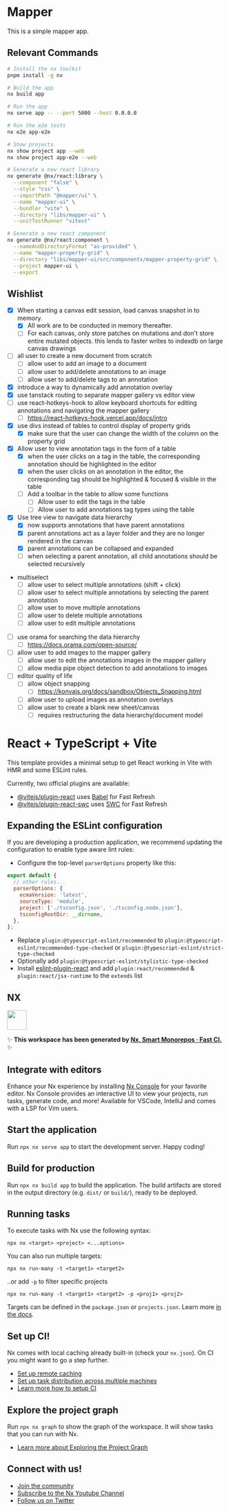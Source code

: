 # Mapper

This is a simple mapper app.

## Relevant Commands

```sh
# Install the nx toolkit
pnpm install -g nx

# Build the app
nx build app

# Run the app
nx serve app -- --port 5000 --host 0.0.0.0

# Run the e2e tests
nx e2e app-e2e

# Show projects
nx show project app --web
nx show project app-e2e --web

# Generate a new react library
nx generate @nx/react:library \
  --component "false" \
  --style "css" \
  --importPath "@mapper/ui" \
  --name "mapper-ui" \
  --bundler "vite" \
  --directory "libs/mapper-ui" \
  --unitTestRunner "vitest"

# Generate a new react component
nx generate @nx/react:component \
  --nameAndDirectoryFormat "as-provided" \
  --name "mapper-property-grid" \
  --directory "libs/mapper-ui/src/components/mapper-property-grid" \
  --project mapper-ui \
  --export
```

## Wishlist

- [x] When starting a canvas edit session, load canvas snapshot in to memory.
  - [x] All work are to be conducted in memory thereafter.
  - [ ] For each canvas, only store patches on mutations and don't store entire mutated objects. this lends to faster writes to indexdb on large canvas drawings
- [ ] all user to create a new document from scratch
  - [ ] allow user to add an image to a document
  - [ ] allow user to add/delete annotations to an image
  - [ ] allow user to add/delete tags to an annotation
- [x] introduce a way to dynamically add annotation overlay
- [x] use tanstack routing to separate mapper gallery vs editor view
- [ ] use react-hotkeys-hook to allow keyboard shortcuts for editing annotations and navigating the mapper gallery
  - [ ] https://react-hotkeys-hook.vercel.app/docs/intro
- [x] use divs instead of tables to control display of property grids
  - [x] make sure that the user can change the width of the column on the property grid
- [x] Allow user to view annotation tags in the form of a table
  - [x] when the user clicks on a tag in the table, the corresponding annotation should be highlighted in the editor
  - [x] when the user clicks on an annotation in the editor, the corresponding tag should be highlighted & focused & visible in the table
  - [ ] Add a toolbar in the table to allow some functions
    - [ ] Allow user to edit the tags in the table
    - [ ] Allow user to add annotations tag types using the table
- [x] Use tree view to navigate data hierarchy
  - [x] now supports annotations that have parent annotations
  - [x] parent annotations act as a layer folder and they are no longer rendered in the canvas
  - [x] parent annotations can be collapsed and expanded
  - [ ] when selecting a parent annotation, all child annotations should be selected recursively
- multiselect
  - [ ] allow user to select multiple annotations (shift + click)
  - [ ] allow user to select multiple annotations by selecting the parent annotation
  - [ ] allow user to move multiple annotations
  - [ ] allow user to delete multiple annotations
  - [ ] allow user to edit multiple annotations
- [ ] use orama for searching the data hierarchy
  - [ ] https://docs.orama.com/open-source/
- [ ] allow user to add images to the mapper gallery
  - [ ] allow user to edit the annotations images in the mapper gallery
  - [ ] allow media pipe object detection to add annotations to images
- [ ] editor quality of life
  - [ ] allow object snapping
    - [ ] https://konvajs.org/docs/sandbox/Objects_Snapping.html
  - [ ] allow user to upload images as annotation overlays
  - [ ] allow user to create a blank new sheet/canvas
    - [ ] requires restructuring the data hierarchy/document model

# React + TypeScript + Vite

This template provides a minimal setup to get React working in Vite with HMR and some ESLint rules.

Currently, two official plugins are available:

- [@vitejs/plugin-react](https://github.com/vitejs/vite-plugin-react/blob/main/packages/plugin-react/README.md) uses [Babel](https://babeljs.io/) for Fast Refresh
- [@vitejs/plugin-react-swc](https://github.com/vitejs/vite-plugin-react-swc) uses [SWC](https://swc.rs/) for Fast Refresh

## Expanding the ESLint configuration

If you are developing a production application, we recommend updating the configuration to enable type aware lint rules:

- Configure the top-level `parserOptions` property like this:

```js
export default {
  // other rules...
  parserOptions: {
    ecmaVersion: 'latest',
    sourceType: 'module',
    project: ['./tsconfig.json', './tsconfig.node.json'],
    tsconfigRootDir: __dirname,
  },
};
```

- Replace `plugin:@typescript-eslint/recommended` to `plugin:@typescript-eslint/recommended-type-checked` or `plugin:@typescript-eslint/strict-type-checked`
- Optionally add `plugin:@typescript-eslint/stylistic-type-checked`
- Install [eslint-plugin-react](https://github.com/jsx-eslint/eslint-plugin-react) and add `plugin:react/recommended` & `plugin:react/jsx-runtime` to the `extends` list

## NX

<a alt="Nx logo" href="https://nx.dev" target="_blank" rel="noreferrer"><img src="https://raw.githubusercontent.com/nrwl/nx/master/images/nx-logo.png" width="45"></a>

✨ **This workspace has been generated by [Nx, Smart Monorepos · Fast CI.](https://nx.dev)** ✨

## Integrate with editors

Enhance your Nx experience by installing [Nx Console](https://nx.dev/nx-console) for your favorite editor. Nx Console
provides an interactive UI to view your projects, run tasks, generate code, and more! Available for VSCode, IntelliJ and
comes with a LSP for Vim users.

## Start the application

Run `npx nx serve app` to start the development server. Happy coding!

## Build for production

Run `npx nx build app` to build the application. The build artifacts are stored in the output directory (e.g. `dist/` or `build/`), ready to be deployed.

## Running tasks

To execute tasks with Nx use the following syntax:

```
npx nx <target> <project> <...options>
```

You can also run multiple targets:

```
npx nx run-many -t <target1> <target2>
```

..or add `-p` to filter specific projects

```
npx nx run-many -t <target1> <target2> -p <proj1> <proj2>
```

Targets can be defined in the `package.json` or `projects.json`. Learn more [in the docs](https://nx.dev/features/run-tasks).

## Set up CI!

Nx comes with local caching already built-in (check your `nx.json`). On CI you might want to go a step further.

- [Set up remote caching](https://nx.dev/features/share-your-cache)
- [Set up task distribution across multiple machines](https://nx.dev/nx-cloud/features/distribute-task-execution)
- [Learn more how to setup CI](https://nx.dev/recipes/ci)

## Explore the project graph

Run `npx nx graph` to show the graph of the workspace.
It will show tasks that you can run with Nx.

- [Learn more about Exploring the Project Graph](https://nx.dev/core-features/explore-graph)

## Connect with us!

- [Join the community](https://nx.dev/community)
- [Subscribe to the Nx Youtube Channel](https://www.youtube.com/@nxdevtools)
- [Follow us on Twitter](https://twitter.com/nxdevtools)